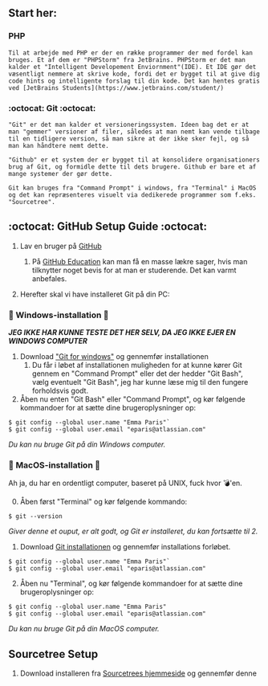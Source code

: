 ## Start her: ##

### PHP ###
    Til at arbejde med PHP er der en række programmer der med fordel kan bruges. Et af dem er "PHPStorm" fra JetBrains. PHPStorm er det man kalder et "Intelligent Developement Enviornment"(IDE). Et IDE gør det væsentligt nemmere at skrive kode, fordi det er bygget til at give dig code hints og intelligente forslag til din kode. Det kan hentes gratis ved [JetBrains Students](https://www.jetbrains.com/student/)

### :octocat: Git :octocat: ###

    "Git" er det man kalder et versioneringssystem. Ideen bag det er at man "gemmer" versioner af filer, således at man nemt kan vende tilbage til en tidligere version, så man sikre at der ikke sker fejl, og så man kan håndtere nemt dette.

    "Github" er et system der er bygget til at konsolidere organisationers brug af Git, og formidle dette til dets brugere. Github er bare et af mange systemer der gør dette.

    Git kan bruges fra "Command Prompt" i windows, fra "Terminal" i MacOS og det kan repræsenteres visuelt via dedikerede programmer som f.eks. "Sourcetree".

## :octocat: GitHub Setup Guide :octocat: ##

1. Lav en bruger på [GitHub](https://github.com/join?source=header-home)
    1. På [GitHub Education](https://education.github.com/) kan man få en masse lækre sager, hvis man tilknytter noget bevis for at man er studerende. Det kan varmt anbefales.

2. Herefter skal vi have installeret Git på din PC:

  ### :poop: Windows-installation :poop: ###

  ___JEG IKKE HAR KUNNE TESTE DET HER SELV, DA JEG IKKE EJER EN WINDOWS COMPUTER___
1. Download ["Git for windows"](https://git-for-windows.github.io/) og gennemfør installationen
    1. Du får i løbet af installationen muligheden for at kunne kører Git gennem en "Command Prompt" eller det der hedder "Git Bash", vælg eventuelt "Git Bash", jeg har kunne læse mig til den fungere forholdsvis godt.
2. Åben nu enten "Git Bash" eller "Command Prompt", og kør følgende kommandoer for at sætte dine brugeroplysninger op:

```shell
$ git config --global user.name "Emma Paris"`
$ git config --global user.email "eparis@atlassian.com"
```

_Du kan nu bruge Git på din Windows computer._

### :raised_hands: MacOS-installation :raised_hands: ###

Ah ja, du har en ordentligt computer, baseret på UNIX, fuck hvor :bomb:'en.

0. Åben først "Terminal" og kør følgende kommando:

```shell
$ git --version
```
_Giver denne et ouput, er alt godt, og Git er installeret, du kan fortsætte til 2._

1. Download [Git installationen](https://sourceforge.net/projects/git-osx-installer/files/) og gennemfør installations forløbet.

```shell
$ git config --global user.name "Emma Paris"`
$ git config --global user.email "eparis@atlassian.com"
```
2. Åben nu "Terminal", og kør følgende kommandoer for at sætte dine brugeroplysninger op:

```shell
$ git config --global user.name "Emma Paris"
$ git config --global user.email "eparis@atlassian.com"
```

_Du kan nu bruge Git på din MacOS computer._

## Sourcetree Setup ##

1. Download installeren fra [Sourcetrees hjemmeside](https://www.sourcetreeapp.com/) og gennemfør denne